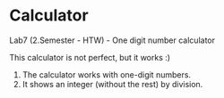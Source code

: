 # Calculator
Lab7 (2.Semester - HTW) - One digit number calculator

This calculator is not perfect, but it works :)
1. The calculator works with one-digit numbers.
2. It shows an integer (without the rest) by division.
